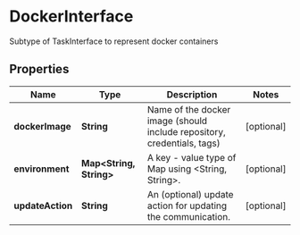 

# DockerInterface

Subtype of TaskInterface to represent docker containers 
## Properties

Name | Type | Description | Notes
------------ | ------------- | ------------- | -------------
**dockerImage** | **String** | Name of the docker image (should include repository, credentials, tags)  |  [optional]
**environment** | **Map&lt;String, String&gt;** | A key - value type of Map using &lt;String, String&gt;.  |  [optional]
**updateAction** | **String** | An (optional) update action for updating the communication.  |  [optional]



